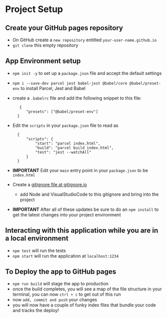 # Project Setup

## Create your GitHub pages repository

- On GitHub create a `new repository` entitled `your-user-name.github.io`
- `git clone` this empty repository

## App Environment setup

- `npm init -y` to set up a `package.json` file and accept the default settings
- `npm i --save-dev parcel jest babel-jest @babel/core @babel/preset-env` to install Parcel, Jest and Babel
- create a `.babelrc` file and add the following snippet to this file:
  ```
     {
        "presets": ["@babel/preset-env"]
    }
  ```
- Edit the `scripts` in your `package.json` file to read as

  ```
    {
        "scripts": {
            "start": "parcel index.html",
            "build": "parcel build index.html",
            "test": "jest --watchAll"
        }
    }
  ```

- **IMPORTANT** Edit your `main` entry point in your `package.json` to be `index.html`

- Create a [gitignore file at gitignore.io](https://www.toptal.com/developers/gitignore)

  - add Node and VisualStudioCode to this gitignore and bring into the project

- **IMPORTANT** After all of these updates be sure to do an `npm install` to get the latest changes into your project environment

## Interacting with this application while you are in a local environment

- `npm test` will run the tests
- `npm start` will run the application at `localhost:1234`

## To Deploy the app to GitHub pages

- `npm run build` will stage the app to production
- once the build completes, you will see a map of the file structure in your terminal, you can now `ctrl + c` to get out of this run
- now `add, commit and push` your changes
- you will now have a couple of funky index files that bundle your code and tracks the deploy! 
